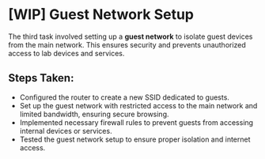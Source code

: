 # [WIP] Guest Network Setup

The third task involved setting up a **guest network** to isolate guest devices from the main network. This ensures security and prevents unauthorized access to lab devices and services.

## Steps Taken:
- Configured the router to create a new SSID dedicated to guests.
- Set up the guest network with restricted access to the main network and limited bandwidth, ensuring secure browsing.
- Implemented necessary firewall rules to prevent guests from accessing internal devices or services.
- Tested the guest network setup to ensure proper isolation and internet access.


